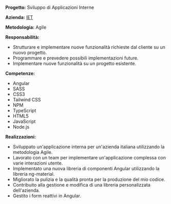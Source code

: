 **Progetto:** Sviluppo di Applicazioni Interne

**Azienda:** [IET](https://www.iet.it/)

**Metodologia:** Agile

**Responsabilità:**

- Strutturare e implementare nuove funzionalità richieste dal cliente su un nuovo progetto.
- Programmare e prevedere possibili implementazioni future.
- Implementare nuove funzionalità su un progetto esistente.

**Competenze:**

- Angular
- SASS
- CSS3
- Tailwind CSS
- NPM
- TypeScript
- HTML5
- JavaScript
- Node.js

**Realizzazioni:**

- Sviluppato un'applicazione interna per un'azienda italiana utilizzando la metodologia Agile.
- Lavorato con un team per implementare un'applicazione complessa con varie interazioni utente.
- Implementato una nuova libreria di componenti Angular utilizzando la libreria ng-material.
- Migliorato la pulizia e la qualità pronta per la produzione del mio codice.
- Contribuito alla gestione e modifica di una libreria personalizzata dell'azienda.
- Gestito i form reattivi in Angular.

